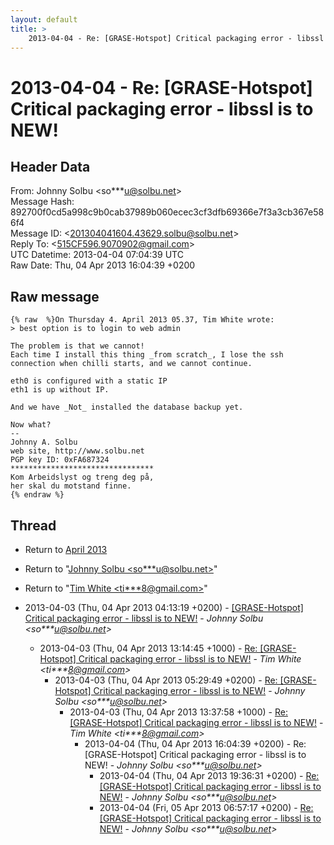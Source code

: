 ```yaml
---
layout: default
title: >
    2013-04-04 - Re: [GRASE-Hotspot] Critical packaging error - libssl is to NEW!
---
```


# 2013-04-04 - Re: [GRASE-Hotspot] Critical packaging error - libssl is to NEW!

## Header Data

From: Johnny Solbu \<so***u@solbu.net\><br>
Message Hash: 892700f0cd5a998c9b0cab37989b060ecec3cf3dfb69366e7f3a3cb367e586f4<br>
Message ID: \<201304041604.43629.solbu@solbu.net\><br>
Reply To: \<515CF596.9070902@gmail.com\><br>
UTC Datetime: 2013-04-04 07:04:39 UTC<br>
Raw Date: Thu, 04 Apr 2013 16:04:39 +0200<br>

## Raw message

```
{% raw  %}On Thursday 4. April 2013 05.37, Tim White wrote:
> best option is to login to web admin

The problem is that we cannot!
Each time I install this thing _from scratch_, I lose the ssh connection when chilli starts, and we cannot continue.

eth0 is configured with a static IP
eth1 is up without IP.

And we have _Not_ installed the database backup yet.

Now what?
-- 
Johnny A. Solbu
web site, http://www.solbu.net
PGP key ID: 0xFA687324
********************************
Kom Arbeidslyst og treng deg på,
her skal du motstand finne.
{% endraw %}
```

## Thread

+ Return to [April 2013](/archive/2013/04)

+ Return to "[Johnny Solbu <so***u<span>@</span>solbu.net>](/authors/so___u_at_solbu_net)"
+ Return to "[Tim White <ti***8<span>@</span>gmail.com>](/authors/ti___8_at_gmail_com)"

+ 2013-04-03 (Thu, 04 Apr 2013 04:13:19 +0200) - [[GRASE-Hotspot] Critical packaging error - libssl is to NEW!](/archive/2013/04/1e40163dfa4b71c27653780c9025cf58efdb30d39737e9fd4989cec2ebe191af) - _Johnny Solbu \<so***u@solbu.net\>_
  + 2013-04-03 (Thu, 04 Apr 2013 13:14:45 +1000) - [Re: [GRASE-Hotspot] Critical packaging error - libssl is to NEW!](/archive/2013/04/6c10870a71cdd43c0397a39f277e0c607653abe685b71bc6d7057496768b6463) - _Tim White \<ti***8@gmail.com\>_
    + 2013-04-03 (Thu, 04 Apr 2013 05:29:49 +0200) - [Re: [GRASE-Hotspot] Critical packaging error - libssl is to NEW!](/archive/2013/04/5de4eb6ce879f89a33bb087aff1c303721d4091690d04e86e0c2a0b6842087f5) - _Johnny Solbu \<so***u@solbu.net\>_
      + 2013-04-03 (Thu, 04 Apr 2013 13:37:58 +1000) - [Re: [GRASE-Hotspot] Critical packaging error - libssl is to NEW!](/archive/2013/04/89076f0b9dc3eb25df12b1537de11d680b21feda9358a0d808b0900eed04d842) - _Tim White \<ti***8@gmail.com\>_
        + 2013-04-04 (Thu, 04 Apr 2013 16:04:39 +0200) - Re: [GRASE-Hotspot] Critical packaging error - libssl is to NEW! - _Johnny Solbu \<so***u@solbu.net\>_
          + 2013-04-04 (Thu, 04 Apr 2013 19:36:31 +0200) - [Re: [GRASE-Hotspot] Critical packaging error - libssl is to NEW!](/archive/2013/04/86070cab5b9d836d3173fd2778bc5471701aa8242e0ee6f6166b2a8fa12df1e0) - _Johnny Solbu \<so***u@solbu.net\>_
          + 2013-04-04 (Fri, 05 Apr 2013 06:57:17 +0200) - [Re: [GRASE-Hotspot] Critical packaging error - libssl is to NEW!](/archive/2013/04/49b22d008e594ac1ae5e214603e24fcc2d3fbd84199315b775020abb761cab48) - _Johnny Solbu \<so***u@solbu.net\>_

